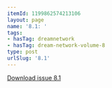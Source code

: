 ```yaml
---
itemId: 1199862574213106
layout: page
name: '8.1: '
tags:
- hasTag: dreamnetwork
- hasTag: dream-network-volume-8
type: post
urlSlug: '8.1'
---
```

<a href="files/pdfs/Volume_8/8.1-Dream-Network-Bulletin_Volume-8-Number-1.pdf" download="">Download issue 8.1</a>